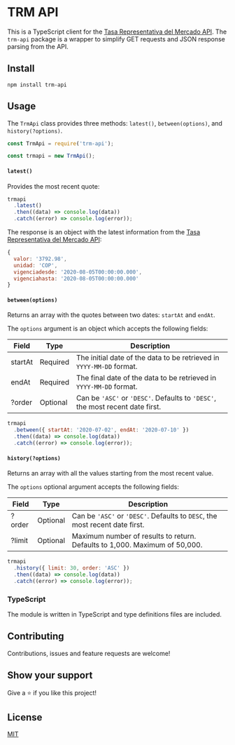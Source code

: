 # TRM API

This is a TypeScript client for the [Tasa Representativa del Mercado API](https://dev.socrata.com/foundry/www.datos.gov.co/32sa-8pi3). The `trm-api` package is a wrapper to simplify GET requests and JSON response parsing from the API.

## Install

```
npm install trm-api
```

## Usage

The `TrmApi` class provides three methods: `latest()`, `between(options)`, and `history(?options)`.

```js
const TrmApi = require('trm-api');

const trmapi = new TrmApi();
```

#### `latest()`

Provides the most recent quote:

```js
trmapi
  .latest()
  .then((data) => console.log(data))
  .catch((error) => console.log(error));
```

The response is an object with the latest information from the [Tasa Representativa del Mercado API](https://dev.socrata.com/foundry/www.datos.gov.co/32sa-8pi3):

```js
{
  valor: '3792.98',
  unidad: 'COP',
  vigenciadesde: '2020-08-05T00:00:00.000',
  vigenciahasta: '2020-08-05T00:00:00.000'
}
```

#### `between(options)`

Returns an array with the quotes between two dates: `startAt` and `endAt`.

The `options` argument is an object which accepts the following fields:

| Field   | Type     | Description                                                                   |
| ------- | -------- | ----------------------------------------------------------------------------- |
| startAt | Required | The initial date of the data to be retrieved in `YYYY-MM-DD` format.          |
| endAt   | Required | The final date of the data to be retrieved in `YYYY-MM-DD` format.            |
| ?order  | Optional | Can be `'ASC'` or `'DESC'`. Defaults to `'DESC'`, the most recent date first. |

```js
trmapi
  .between({ startAt: '2020-07-02', endAt: '2020-07-10' })
  .then((data) => console.log(data))
  .catch((error) => console.log(error));
```

#### `history(?options)`

Returns an array with all the values starting from the most recent value.

The `options` optional argument accepts the following fields:

| Field  | Type     | Description                                                                 |
| ------ | -------- | --------------------------------------------------------------------------- |
| ?order | Optional | Can be `'ASC'` or `'DESC'`. Defaults to `DESC`, the most recent date first. |
| ?limit | Optional | Maximum number of results to return. Defaults to 1,000. Maximum of 50,000.  |

```js
trmapi
  .history({ limit: 30, order: 'ASC' })
  .then((data) => console.log(data))
  .catch((error) => console.log(error));
```

### TypeScript

The module is written in TypeScript and type definitions files are included.

## Contributing

Contributions, issues and feature requests are welcome!

## Show your support

Give a ⭐️ if you like this project!

## License

[MIT](LICENSE)
